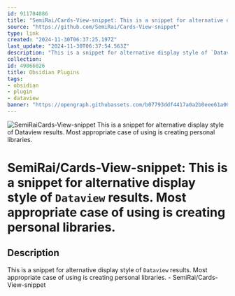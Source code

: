```yaml
---
id: 911704086
title: "SemiRai/Cards-View-snippet: This is a snippet for alternative display style of `Dataview` results. Most appropriate case of using is creating personal libraries."
source: "https://github.com/SemiRai/Cards-View-snippet"
type: link
created: "2024-11-30T06:37:25.197Z"
last_update: "2024-11-30T06:37:54.563Z"
description: "This is a snippet for alternative display style of `Dataview` results. Most appropriate case of using is creating personal libraries. - SemiRai/Cards-View-snippet"
collection:
id: 49866026
title: Obsidian Plugins
tags:
- obsidian
- plugin
- dataview
banner: "https://opengraph.githubassets.com/b07793ddf4417a0a2b0eee61a00d4dd26511c32cdfa17923943ec0d02a659e87/SemiRai/Cards-View-snippet"
---
```


![SemiRaiCards-View-snippet This is a snippet for alternative display style of Dataview results. Most appropriate case of using is creating personal libraries.](https://opengraph.githubassets.com/b07793ddf4417a0a2b0eee61a00d4dd26511c32cdfa17923943ec0d02a659e87/SemiRai/Cards-View-snippet)

# SemiRai/Cards-View-snippet: This is a snippet for alternative display style of `Dataview` results. Most appropriate case of using is creating personal libraries.

## Description
This is a snippet for alternative display style of `Dataview` results. Most appropriate case of using is creating personal libraries. - SemiRai/Cards-View-snippet

